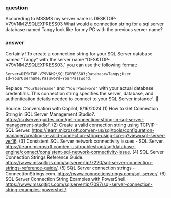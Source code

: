 ### question
Accoreding to MSSMS my server name is DESKTOP-V79VNM2\SQLEXPRESS03
What would a connection string for a sql server database named Tangy look like for my PC with the previous server name?

### answer
Certainly! To create a connection string for your SQL Server database named "Tangy" with the server name "DESKTOP-V79VNM2\SQLEXPRESS03," you can use the following format:

```
Server=DESKTOP-V79VNM2\SQLEXPRESS03;Database=Tangy;User Id=YourUsername;Password=YourPassword;
```

Replace `"YourUsername"` and `"YourPassword"` with your actual database credentials. This connection string specifies the server, database, and authentication details needed to connect to your SQL Server instance¹. 🚀

Source: Conversation with Copilot, 8/16/2024
(1) How to Get Connection String in SQL Server Management Studio?. https://sqlserverguides.com/get-connection-string-in-sql-server-management-studio/.
(2) Create a valid connection string using TCP/IP - SQL Server. https://learn.microsoft.com/en-us/sql/tools/configuration-manager/creating-a-valid-connection-string-using-tcp-ip?view=sql-server-ver16.
(3) Consistent SQL Server network connectivity issues - SQL Server. https://learn.microsoft.com/en-us/troubleshoot/sql/database-engine/connect/consistent-sql-network-connectivity-issue.
(4) SQL Server Connection Strings Reference Guide. https://www.mssqltips.com/sqlservertip/7220/sql-server-connection-strings-reference-guide/.
(5) SQL Server connection strings - ConnectionStrings.com. https://www.connectionstrings.com/sql-server/.
(6) SQL Server Connection String Examples with PowerShell. https://www.mssqltips.com/sqlservertip/7097/sql-server-connection-string-examples-powershell/.